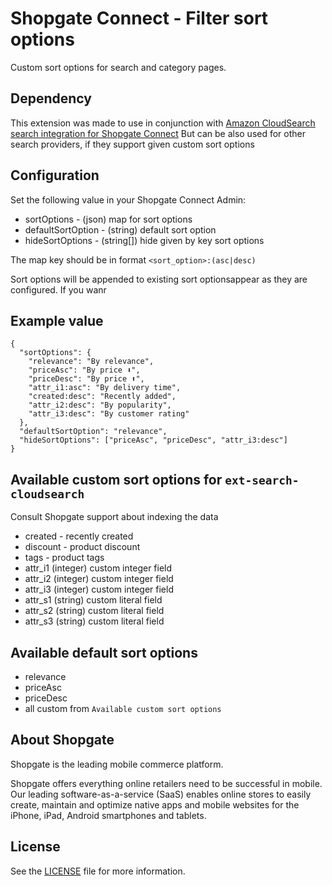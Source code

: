 # Shopgate Connect - Filter sort options

Custom sort options for search and category pages.

## Dependency

This extension was made to use in conjunction with [Amazon CloudSearch search integration for Shopgate Connect](https://github.com/shopgate/ext-search-cloudsearch)
But can be also used for other search providers, if they support given custom sort options


## Configuration

Set the following value in your Shopgate Connect Admin:

* sortOptions - (json) map for sort options
* defaultSortOption - (string) default sort option
* hideSortOptions - (string[]) hide given by key sort options

The map key should be in format `<sort_option>:(asc|desc)`

Sort options will be appended to existing sort optionsappear as they are configured. If you wanr

## Example value
```
{
  "sortOptions": {
    "relevance": "By relevance",
    "priceAsc": "By price ⬇",
    "priceDesc": "By price ⬆",
    "attr_i1:asc": "By delivery time",
    "created:desc": "Recently added",
    "attr_i2:desc": "By popularity",
    "attr_i3:desc": "By customer rating"
  },
  "defaultSortOption": "relevance",
  "hideSortOptions": ["priceAsc", "priceDesc", "attr_i3:desc"]
}
```

## Available custom sort options for `ext-search-cloudsearch`

Consult Shopgate support about indexing the data

* created - recently created
* discount - product discount
* tags - product tags
* attr_i1 (integer) custom integer field
* attr_i2 (integer) custom integer field
* attr_i3 (integer) custom integer field
* attr_s1 (string) custom literal field
* attr_s2 (string) custom literal field
* attr_s3 (string) custom literal field

## Available default sort options

* relevance
* priceAsc
* priceDesc
* all custom from `Available custom sort options`

## About Shopgate

Shopgate is the leading mobile commerce platform.

Shopgate offers everything online retailers need to be successful in mobile. Our leading
software-as-a-service (SaaS) enables online stores to easily create, maintain and optimize native
apps and mobile websites for the iPhone, iPad, Android smartphones and tablets.
## License
See the [LICENSE](./LICENSE) file for more information.
